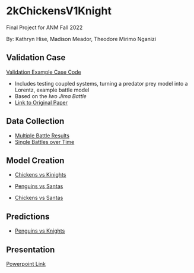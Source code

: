 # 2kChickensV1Knight
Final Project for ANM Fall 2022

By: Kathryn Hise, Madison Meador, Theodore Mirimo Nganizi

## Validation Case
[Validation Example Case Code](FINAL_HISTORICAL_BATTLE.ipynb)
* Includes testing coupled systems, turning a predator prey model into a Lorentz, example battle model
* Based on the *Iwo Jima Battle*
* [Link to Original Paper](https://faculty.nps.edu/awashburn/Files/Notes/Lanchester.pdf)

## Data Collection
* [Multiple Battle Results](https://docs.google.com/spreadsheets/d/14u4iBsVrzpLxmeYD08Qg2bbWLZ07ok99/edit#gid=1412135029)
* [Single Battles over Time](https://docs.google.com/spreadsheets/d/1fdog_Y6rOIFZgYqns748L9GF40UxSJnSLLhL12wL1vc/edit#gid=0)

## Model Creation
* [Chickens vs Kinights](Guess_and_Check_for_the_Model_Chickens_and_Knights.ipynb)

* [Penguins vs Santas](Penguin_vs_Santa.ipynb)

* [Chickens vs Santas](Chickens_vs_Santas.ipynb)

## Predictions 
* [Penguins vs Knights](Penguin_vs_Knights.ipynb)

## Presentation
[Powerpoint Link](https://docs.google.com/presentation/d/1_HuBLA8ACb4mtjuBdI6Bzi95uaud7yhclkmHyCF1uDs/edit?usp=sharing)
